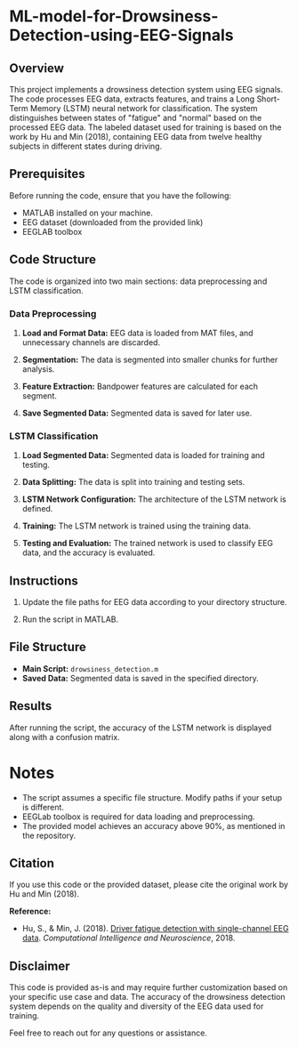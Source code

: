 # ML-model-for-Drowsiness-Detection-using-EEG-Signals


## Overview

This project implements a drowsiness detection system using EEG signals. The code processes EEG data, extracts features, and trains a Long Short-Term Memory (LSTM) neural network for classification. The system distinguishes between states of "fatigue" and "normal" based on the processed EEG data. The labeled dataset used for training is based on the work by Hu and Min (2018), containing EEG data from twelve healthy subjects in different states during driving.

## Prerequisites

Before running the code, ensure that you have the following:

- MATLAB installed on your machine.
- EEG dataset (downloaded from the provided link)
- EEGLAB toolbox

## Code Structure

The code is organized into two main sections: data preprocessing and LSTM classification.

### Data Preprocessing

1. **Load and Format Data:** EEG data is loaded from MAT files, and unnecessary channels are discarded.

2. **Segmentation:** The data is segmented into smaller chunks for further analysis.

3. **Feature Extraction:** Bandpower features are calculated for each segment.

4. **Save Segmented Data:** Segmented data is saved for later use.

### LSTM Classification

1. **Load Segmented Data:** Segmented data is loaded for training and testing.

2. **Data Splitting:** The data is split into training and testing sets.

3. **LSTM Network Configuration:** The architecture of the LSTM network is defined.

4. **Training:** The LSTM network is trained using the training data.

5. **Testing and Evaluation:** The trained network is used to classify EEG data, and the accuracy is evaluated.

## Instructions

1. Update the file paths for EEG data according to your directory structure.

2. Run the script in MATLAB.

## File Structure

- **Main Script:** `drowsiness_detection.m`
- **Saved Data:** Segmented data is saved in the specified directory.

## Results

After running the script, the accuracy of the LSTM network is displayed along with a confusion matrix.

# Notes
- The script assumes a specific file structure. Modify paths if your setup is different.
- EEGLab toolbox is required for data loading and preprocessing.
- The provided model achieves an accuracy above 90%, as mentioned in the repository.
## Citation

If you use this code or the provided dataset, please cite the original work by Hu and Min (2018).

**Reference:**
- Hu, S., & Min, J. (2018). [Driver fatigue detection with single-channel EEG data](https://www.ncbi.nlm.nih.gov/pmc/articles/PMC6198113/). *Computational Intelligence and Neuroscience*, 2018.


## Disclaimer

This code is provided as-is and may require further customization based on your specific use case and data. The accuracy of the drowsiness detection system depends on the quality and diversity of the EEG data used for training.

Feel free to reach out for any questions or assistance.
